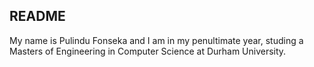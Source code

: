 ## README

My name is Pulindu Fonseka and I am in my penultimate year, studing a Masters of Engineering in Computer Science at Durham University.
